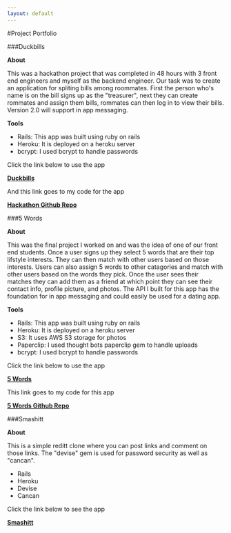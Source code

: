 ```yaml
---
layout: default
---
```


#Project Portfolio


###Duckbills

**About**

This was a hackathon project that was completed in 48 hours with 3 front end engineers and myself as the backend engineer. Our task was to create an application for spliting bills among roommates. First the person who's name is on the bill signs up as the "treasurer", next they can create rommates and assign them bills, rommates can then log in to view their bills. Version 2.0 will support in app messaging.

**Tools**

* Rails: This app was built using ruby on rails
* Heroku: It is deployed on a heroku server
* bcrypt: I used bcrypt to handle passwords


Click the link below to use the app

<a href="http://duckbills.surge.sh/#/">**Duckbills**</a>

And this link goes to my code for the app

<a href="https://github.com/billShare/Back-end-API">**Hackathon Github Repo**</a>

###5 Words

**About**

This was the final project I worked on and was the idea of one of our front end students. Once a user signs up they select 5 words that are their top lifstyle interests. They can then match with other users based on those interests. Users can also assign 5 words to other catagories and match with other users based on the words they pick. Once the user sees their matches they can add them as a friend at which point they can see their contact info, profile picture, and photos. The API I built for this app has the foundation for in app messaging and could easily be used for a dating app.

**Tools**

* Rails: This app was built using ruby on rails
* Heroku: It is deployed on a heroku server
* S3: It uses AWS S3 storage for photos
* Paperclip: I used thought bots paperclip gem to handle uploads
* bcrypt: I used bcrypt to handle passwords

Click the link below to use the app

<a href="http://five-word.surge.sh/#/">**5 Words**</a>

This link goes to my code for this app

<a href="https://github.com/5-Words/Back-end-five-words/tree/master/five_words">**5 Words Github Repo**</a>

###Smashitt

**About** 

This is a simple reditt clone where you can post links and comment on those links. The "devise" gem is used for password security as well as "cancan".

* Rails
* Heroku
* Devise
* Cancan

Click the link below to see the app

<a href="https://glacial-headland-1828.herokuapp.com">**Smashitt**</a>



































